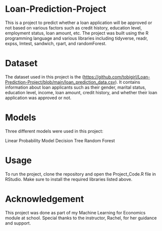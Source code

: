 # Loan-Prediction-Project

This is a project to predict whether a loan application will be approved or not based on various factors such as credit history, education level, employment status, loan amount, etc. The project was built using the R programming language and various libraries including tidyverse, readr, expss, lmtest, sandwich, rpart, and randomForest.

# Dataset

The dataset used in this project is the (https://github.com/tobigirl/Loan-Prediction-Project/blob/main/loan_prediction_data.csv). It contains information about loan applicants such as their gender, marital status, education level, income, loan amount, credit history, and whether their loan application was approved or not.

# Models
Three different models were used in this project:

Linear Probability Model
Decision Tree
Random Forest

# Usage

To run the project, clone the repository and open the Project_Code.R file in RStudio. Make sure to install the required libraries listed above.

# Acknowledgement
This project was done as part of my Machine Learning for Economics module at school. Special thanks to the instructor, Rachel, for her guidance and support.








